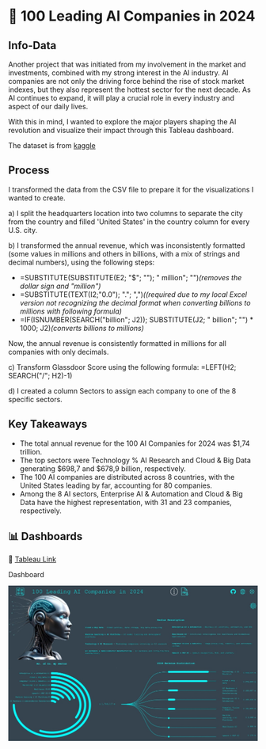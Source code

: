 # 🤖 100 Leading AI Companies in 2024 

## Info-Data

 Another project that was initiated from my involvement in the market and investments, combined with my strong interest in the AI industry. AI companies are not only the driving force behind the rise of stock market indexes, but they also represent the hottest sector for the next decade. As AI continues to expand, it will play a crucial role in every industry and aspect of our daily lives.

With this in mind, I wanted to explore the major players shaping the AI revolution and visualize their impact through this Tableau dashboard.

The dataset is from [kaggle](https://www.kaggle.com/datasets/raniritu/ai-companies)

## Process

I transformed the data from the CSV file to prepare it for the visualizations I wanted to create.

a) I split the headquarters location into two columns to separate the city from the country and filled 'United States' in the country column for every U.S. city.

b) I transformed the annual revenue, which was inconsistently formatted (some values in millions and others in billions, with a mix of strings and decimal numbers), using the following steps:
-  =SUBSTITUTE(SUBSTITUTE(E2; "$"; ""); " million"; "")*(removes the dollar sign and "million")*
- =SUBSTITUTE(TEXT(I2;"0.0"); "."; ",")*((required due to my local Excel version not recognizing the decimal format when converting billions to millions with following formula)*
- =IF(ISNUMBER(SEARCH("billion"; J2)); SUBSTITUTE(J2; " billion"; "") * 1000; J2)*(converts billions to millions)*

Now, the annual revenue is consistently formatted in millions for all companies with only decimals.

c) Transform Glassdoor Score  using the following formula:
 =LEFT(H2; SEARCH("/"; H2)-1)

 d)  I created a column Sectors to assign each company to one of the 8 specific sectors.


## Key Takeaways

- The total annual revenue for the 100 AI Companies for 2024 was $1,74 trillion.
- The top sectors were Technology % AI Research and Cloud & Big Data generating $698,7 and $678,9 billion, respectively.
- The 100 AI companies are distributed across 8 countries, with the United States leading by far, accounting for 80 companies.
- Among the 8 AI sectors, Enterprise AI & Automation and Cloud & Big Data have the highest representation, with 31 and 23 companies, respectively.

## 📊 Dashboards

🔗 [Tableau Link](https://public.tableau.com/app/profile/theodoros.malezidis7413/viz/100LeadingAICompaniesin2024/100LeadingAICompaniesin2024)


Dashboard

![Dashboard](images/100_Leading_AI_Companies_in_2024.jpg)


